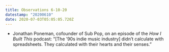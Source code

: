 ```yaml
---
title: Observations 6-10-20
datestamp: "20200610"
date: 2020-07-03T05:05:05.720Z
---
```

- Jonathan Poneman, cofounder of Sub Pop, on an episode of the *How I Built This* podcast: “[The ’90s indie music industry] didn’t calculate with spreadsheets. They calculated with their hearts and their senses.”